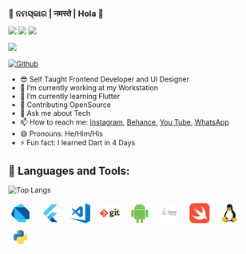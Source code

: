 ### 🙏 ନମସ୍କାର | नमस्ते | Hola 🙏

<img src = "https://github-readme-stats.vercel.app/api?username=chipinvision&&show_icons+true&title=color=ffffff&icon_color=bb2acf&text_color=daf7dc&bg_color=303030">      

<img  src="https://github-readme-stats.vercel.app/api?username=chipinvision&show_icons=true&hide_border=true&theme=dracula">

<img  src="https://github-readme-streak-stats.herokuapp.com/?user=chipinvision&theme=dark">


![](https://visitor-badge.laobi.icu/badge?page_id=chipinvision.chipinvision)

[![Github](https://img.shields.io/github/followers/chipinvision?label=Follow&style=social)](https://github.com/chipinvision)

- 😎 Self Taught Frontend Developer and UI Designer
- 🔭 I’m currently working at my Workstation
- 🌱 I’m currently learning Flutter
- 🤔 Contributing OpenSource
- 💬 Ask me about Tech
- 📫 How to reach me: [Instagram](https://www.instagram.com/invisionchip), [Behance](https://www.behance.net/invisionch9c6f), [You Tube](https://www.youtube.com/channel/UCafeVMVotqWH7jKOR5wzoYA), [WhatsApp](https://api.whatsapp.com/send?phone=%20919437007938&text=&source=&data=&app_absent=)
- 😄 Pronouns: He/Him/His
- ⚡ Fun fact: I learned Dart in 4 Days

## 🧰 Languages and Tools:

![Top Langs](https://github-readme-stats.vercel.app/api/top-langs/?username=chipinvision&theme=dark)

<p align="left">
<img src="https://raw.githubusercontent.com/github/explore/80688e429a7d4ef2fca1e82350fe8e3517d3494d/topics/dart/dart.png" alt="Dart" height="40" style="vertical-align:top; margin:4px">&nbsp;&nbsp;
<img src="https://raw.githubusercontent.com/github/explore/80688e429a7d4ef2fca1e82350fe8e3517d3494d/topics/flutter/flutter.png" alt="Flutter" height="40" style="vertical-align:top; margin:4px">&nbsp;&nbsp;
<img src="https://raw.githubusercontent.com/github/explore/80688e429a7d4ef2fca1e82350fe8e3517d3494d/topics/visual-studio-code/visual-studio-code.png" alt="VS Code" height="40" style="vertical-align:top; margin:4px">&nbsp;&nbsp;
<img src="https://raw.githubusercontent.com/github/explore/80688e429a7d4ef2fca1e82350fe8e3517d3494d/topics/git/git.png" alt="Git" height="40" style="vertical-align:top; margin:4px">&nbsp;&nbsp;
<img src="https://raw.githubusercontent.com/github/explore/80688e429a7d4ef2fca1e82350fe8e3517d3494d/topics/android/android.png" alt="Android" height="40" style="vertical-align:top; margin:4px">&nbsp;&nbsp;
<img src="https://raw.githubusercontent.com/github/explore/80688e429a7d4ef2fca1e82350fe8e3517d3494d/topics/java/java.png" alt="java" height="40" style="vertical-align:top; margin:4px">&nbsp;&nbsp;
<img src="https://raw.githubusercontent.com/github/explore/80688e429a7d4ef2fca1e82350fe8e3517d3494d/topics/swift/swift.png" alt="swift" height="40" style="vertical-align:top; margin:4px">&nbsp;&nbsp;
<img src="https://raw.githubusercontent.com/github/explore/80688e429a7d4ef2fca1e82350fe8e3517d3494d/topics/linux/linux.png" alt="Linux" height="40" style="vertical-align:top; margin:4px">&nbsp;&nbsp;
<img src="https://raw.githubusercontent.com/github/explore/80688e429a7d4ef2fca1e82350fe8e3517d3494d/topics/python/python.png" alt="iOS" height="40" style="vertical-align:top; margin:4px">&nbsp;&nbsp;
</p>
